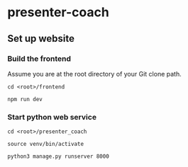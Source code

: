 # presenter-coach

## Set up website

### Build the frontend

Assume you are at the root directory of your Git clone path.

```
cd <root>/frontend

npm run dev
```

### Start python web service

```
cd <root>/presenter_coach

source venv/bin/activate

python3 manage.py runserver 8000
```